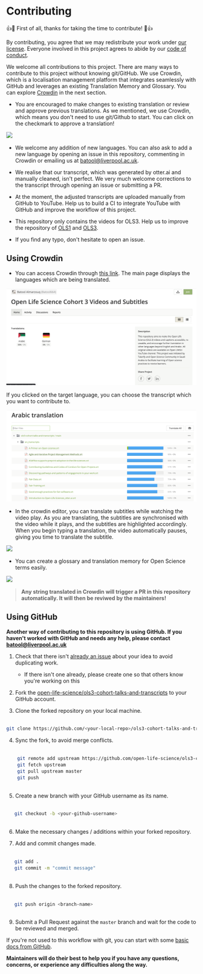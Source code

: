 # Contributing

:+1::tada: First of all, thanks for taking the time to contribute! :tada::+1:

By contributing,
you agree that we may redistribute your work under [our license](LICENSE.md).
Everyone involved in this project
agrees to abide by our [code of conduct](CODE_OF_CONDUCT.md).

We welcome all contributions to this project. There are many ways to contribute to this project without knowing git/GitHub. We use Crowdin, which is a localisation management platform that integrates seamlessly with GitHub and leverages an existing Translation Memory and Glossary. You can explore [Crowdin](#using-crowdin) in the next section. 

- You are encouraged to make changes to existing translation or review and approve previous translations. As we mentioned, we use Crowdin, which means you don't need to use git/Github to start. You can click on the checkmark to approve a translation!

![](imgs/crowdin-approve.gif)

- We welcome any addition of new languages. You can also ask to add a new language by opening an issue in this repository, commenting in Crowdin or emailing us at batool@liverpool.ac.uk.

- We realise that our transcript, which was generated by otter.ai and manually cleaned, isn't perfect. We very much welcome corrections to the transcript through opening an issue or submitting a PR.

- At the moment, the adjusted transcripts are uploaded manually from GitHub to YouTube. Help us to build a CI to integrate YouTube with GitHub and improve the workflow of this project.

- This repository only contains the videos for OLS3. Help us to improve the repository of [OLS1](https://github.com/open-life-science/ols1-cohort-talks-and-transcripts) and [OLS3](https://github.com/open-life-science/ols3-cohort-talks-and-transcripts).

- If you find any typo, don't hesitate to open an issue.

## Using Crowdin

- You can access Crowdin through [this link](https://crowdin.com/project/ols3). The main page displays the languages which are being translated.

![](imgs/crowdin-intro.png)

If you clicked on the target language, you can choose the transcript which you want to contribute to.

![](imgs/crowdin-translation-sections.png)

- In the crowdin editor, you can translate subtitles while watching the video play. As you are translating, the subtitles are synchronised with the video while it plays, and the subtitles are highlighted accordingly. When you begin typing a translation, the video automatically pauses, giving you time to translate the subtitle.

![](imgs/crowdin-gif.gif)

- You can create a glossary and translation memory for Open Science terms easily.

![](imgs/crowdin-new-term.gif)

> **Any string translated in Crowdin will trigger a PR in this repository automatically. It will then be reviwed by the maintainers!** 

## Using GitHub

**Another way of contributing to this repository is using GitHub. If you haven't worked with GitHub and needs any help, please contact batool@liverpool.ac.uk**

1. Check that there isn't [already an issue](https://github.com/open-life-science/ols3-cohort-talks-and-transcripts/issues) about your idea to avoid duplicating work.
    * If there isn't one already, please create one so that others know you're working on this

2. Fork the [open-life-science/ols3-cohort-talks-and-transcripts](https://github.com/open-life-science/ols3-cohort-talks-and-transcripts) to your GitHub account.

3. Clone the forked repository on your local machine.

 ```bash
 
 git clone https://github.com/<your-local-repo>/ols3-cohort-talks-and-transcripts.git
 
 ```
4. Sync the fork, to avoid merge conflicts. 

```bash

    git remote add upstream https://github.com/open-life-science/ols3-cohort-talks-and-transcripts.git
    git fetch upstream
    git pull upstream master
    git push
    
```

5. Create a new branch with your GitHub username as its name.

 ```bash
 
    git checkout -b <your-github-username>
    
 ```

6. Make the necessary changes / additions within your forked repository.

7. Add and commit changes made.

 ```bash
 
    git add .
    git commit -m "commit message"
    
 ```
8. Push the changes to the forked repository.

 ```bash
 
    git push origin <branch-name>
    
 ```

9. Submit a Pull Request against the `master` branch and wait for the code to be reviewed and merged.

If you're not used to this workflow with git, you can start with some [basic docs from GitHub](https://help.github.com/articles/fork-a-repo/).

**Maintainers will do their best to help you if you have any questions, concerns, or experience any difficulties along the way.**

